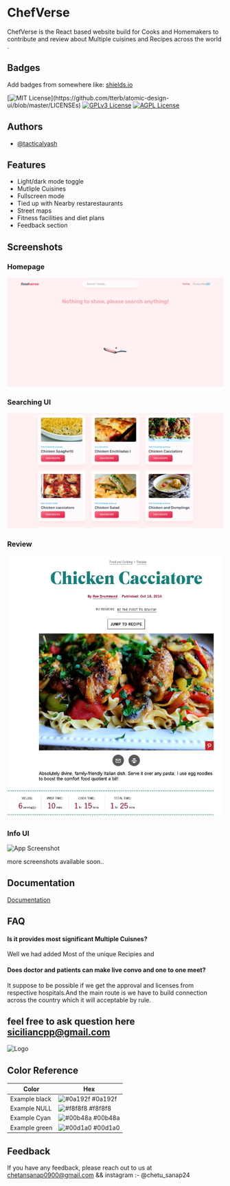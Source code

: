 
# ChefVerse

ChefVerse is the React based website build for Cooks and Homemakers to contribute and review about Multiple cuisines and Recipes across the world .

## Badges

Add badges from somewhere like: [shields.io](https://shields.io/)

[![MIT License](https://img.shields.io/apm/l/atomic-design-ui.svg?)](https://github.com/tterb/atomic-design-ui/blob/master/LICENSEs)
[![GPLv3 License](https://img.shields.io/badge/License-GPL%20v3-yellow.svg)](https://opensource.org/licenses/)
[![AGPL License](https://img.shields.io/badge/license-AGPL-blue.svg)](http://www.gnu.org/licenses/agpl-3.0)


## Authors

- [@tacticalyash ](https://www.github.com/tacticalyash)


## Features

- Light/dark mode toggle
- Mutliple Cuisines
- Fullscreen mode
- Tied up with Nearby restarestaurants 
- Street maps
- Fitness facilities and diet plans
- Feedback section


## Screenshots
### Homepage
![Login](assets/homepage_chefverse_pn.png)

### Searching UI
![App Screenshot](assets/search_res_chefverse_pn.png)

### Review 
![App Screenshot](assets/review_chefverse_pn.png)

### Info UI
![App Screenshot](assetsingredients_chefverse_pn.png)

more screenshots available soon..



## Documentation

[Documentation](https://linktodocumentation)


## FAQ

#### Is it provides most significant Multiple Cuisnes? 

Well we had added Most of the unique Recipies and 

#### Does doctor and patients can make live convo and one to one meet?

It suppose to be possible if we get the approval and licenses from respective hospitals.And the main route is we have to build connection across the country which it will acceptable by rule.

## feel free to ask question here siciliancpp@gmail.com


![Logo](https://github.com/tacticalyash/pract/blob/main/assets/screenshots/su_login.png)


## Color Reference

| Color             | Hex                                                                |
| ----------------- | ------------------------------------------------------------------ |
| Example black | ![#0a192f](https://via.placeholder.com/10/0a192f?text=+) #0a192f |
| Example NULL | ![#f8f8f8](https://via.placeholder.com/10/f8f8f8?text=+) #f8f8f8 |
| Example Cyan | ![#00b48a](https://via.placeholder.com/10/00b48a?text=+) #00b48a |
| Example green | ![#00d1a0](https://via.placeholder.com/10/00b48a?text=+) #00d1a0 |


## Feedback

If you have any feedback, please reach out to us at chetansanap0900@gmail.com && instagram :- @chetu_sanap24


